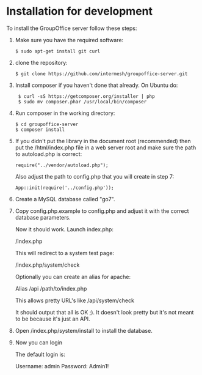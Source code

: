 Installation for development
============================

To install the GroupOffice server follow these steps:

1. Make sure you have the required software:
   ``````````````````````````````````````````````````````````````````
   $ sudo apt-get install git curl
   ``````````````````````````````````````````````````````````````````

2. clone the repository:

   ``````````````````````````````````````````````````````````````````
   $ git clone https://github.com/intermesh/groupoffice-server.git
   ``````````````````````````````````````````````````````````````````
3. Install composer if you haven't done that already. On Ubuntu do:

   ```````````````````````````````````````````````````
    $ curl -sS https://getcomposer.org/installer | php
    $ sudo mv composer.phar /usr/local/bin/composer
   ```````````````````````````````````````````````````
4. Run composer in the working directory:

   ``````````````````````````
   $ cd groupoffice-server
   $ composer install
   ``````````````````````````
5. If you didn't put the library in the document root (recommended) then put 
	the /html/index.php file in a web server root and make sure the path to autoload.php
	is correct:

   ```````````````````````````````````
   require("../vendor/autoload.php");
   ```````````````````````````````````
   Also adjust the path to config.php that you will create in step 7:
   `````````````````````````````````````````````````````
   App::init(require('../config.php'));
   `````````````````````````````````````````````````````
6. Create a MySQL database called "go7".
7. Copy config.php.example to config.php and adjust it with the correct database parameters.

	Now it should work. Launch index.php:

	/index.php

	This will redirect to a system test page:

	/index.php/system/check

	Optionally you can create an alias for apache:

	Alias /api /path/to/index.php

	This allows pretty URL's like /api/system/check

	It should output that all is OK ;). It doesn't look pretty but it's not meant to
	be because it's just an API.

8. Open /index.php/system/install to install the database.

9. Now you can login

	The default login is:

	Username: admin
	Password: Admin1!





